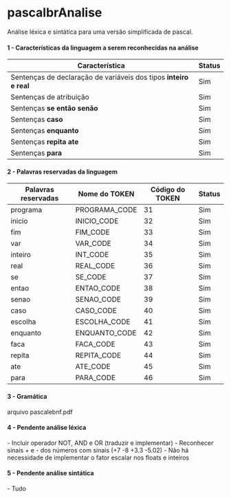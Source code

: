 # pascalbrAnalise
Análise léxica e sintática para uma versão simplificada de pascal.

<h4>1 - Características da linguagem a serem reconhecidas na análise</h4>
<table>
  <thead>
    <tr>
      <th>Característica</th>
      <th>Status</th>
    </tr>
  <thead>
  <tbody>
    <tr>
      <td>Sentenças de declaração de variáveis dos tipos <b>inteiro e real</b></td>
      <td>Sim</td>
    </tr>
    <tr>
      <td>Sentenças de atribuição</td>
      <td>Sim</td>
    </tr>
    <tr>
      <td>Sentenças <b>se então senão</b></td>
      <td>Sim</td>
    </tr>
    <tr>
      <td>Sentenças <b>caso</b></td>
      <td>Sim</td>
    </tr>
    <tr>
      <td>Sentenças <b>enquanto</b></td>
      <td>Sim</td>
    </tr>
    <tr>
      <td>Sentenças <b>repita ate</b></td>
      <td>Sim</td>
    </tr>
    <tr>
      <td>Sentenças <b>para</b></td>
      <td>Sim</td>
    </tr>
  <tbody>
</table>

<h4>2 - Palavras reservadas da linguagem</h4>
<table>
  <thead>
    <tr>
      <th>Palavras reservadas</th>
      <th>Nome do TOKEN</th>
      <th>Código do TOKEN</th>
      <th>Status</th>
    </tr>
  <thead>
  <tbody>
    <tr>
      <td>programa</td>
      <td>PROGRAMA_CODE</td>
      <td>31</td>
      <td>Sim</td>
    </tr>
    <tr>
      <td>inicio</td>
      <td>INICIO_CODE</td>
      <td>32</td>
      <td>Sim</td>
    </tr>
    <tr>
      <td>fim</td>
      <td>FIM_CODE</td>
      <td>33</td>
      <td>Sim</td>
    </tr>
    <tr>
      <td>var</td>
      <td>VAR_CODE</td>
      <td>34</td>
      <td>Sim</td>
    </tr>
    <tr>
      <td>inteiro</td>
      <td>INT_CODE</td>
      <td>35</td>
      <td>Sim</td>
    </tr>
    <tr>
      <td>real</td>
      <td>REAL_CODE</td>
      <td>36</td>
      <td>Sim</td>
    </tr>
    <tr>
      <td>se</td>
      <td>SE_CODE</td>
      <td>37</td>
      <td>Sim</td>
    </tr>
    <tr>
      <td>entao</td>
      <td>ENTAO_CODE</td>
      <td>38</td>
      <td>Sim</td>
    </tr>
    <tr>
      <td>senao</td>
      <td>SENAO_CODE</td>
      <td>39</td>
      <td>Sim</td>
    </tr>
    <tr>
      <td>caso</td>
      <td>CASO_CODE</td>
      <td>40</td>
      <td>Sim</td>
    </tr>
    <tr>
      <td>escolha</td>
      <td>ESCOLHA_CODE</td>
      <td>41</td>
      <td>Sim</td>
    </tr>
    <tr>
      <td>enquanto</td>
      <td>ENQUANTO_CODE</td>
      <td>42</td>
      <td>Sim</td>
    </tr>
    <tr>
      <td>faca</td>
      <td>FACA_CODE</td>
      <td>43</td>
      <td>Sim</td>
    </tr>
    <tr>
      <td>repita</td>
      <td>REPITA_CODE</td>
      <td>44</td>
      <td>Sim</td>
    </tr>
    <tr>
      <td>ate</td>
      <td>ATE_CODE</td>
      <td>45</td>
      <td>Sim</td>
    </tr>
    <tr>
      <td>para</td>
      <td>PARA_CODE</td>
      <td>46</td>
      <td>Sim</td>
    </tr>
  <tbody>
</table>

<h4>3 - Gramática </h4>
arquivo pascalebnf.pdf

<h4>4 - Pendente análise léxica </h4>
- Incluir operador NOT, AND e OR (traduzir e implementar)
- Reconhecer sinais + e - dos números com sinais (+7 -8 +3.3 -5.02)
- Não há necessidade de implementar o fator escalar nos floats e inteiros

<h4>5 - Pendente análise sintática </h4>
- Tudo
